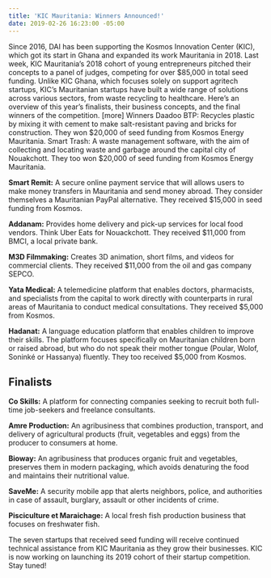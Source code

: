 ```yaml
---
title: 'KIC Mauritania: Winners Announced!'
date: 2019-02-26 16:23:00 -05:00
---
```


Since 2016, DAI has been supporting the Kosmos Innovation Center (KIC), which got its start in Ghana and expanded its work Mauritania in 2018.  Last week, KIC Mauritania’s 2018 cohort of young entrepreneurs pitched their concepts to a panel of judges, competing for over $85,000 in total seed funding. Unlike KIC Ghana, which focuses solely on support agritech startups, KIC’s Mauritanian startups have built a wide range of solutions across various sectors, from waste recycling to healthcare. Here’s an overview of this year’s finalists, their business concepts, and the final winners of the competition. 
[more]
Winners
Daadoo BTP: Recycles plastic by mixing it with cement to make salt-resistant paving and bricks for construction. They won $20,000 of seed funding from Kosmos Energy Mauritania. 
Smart Trash: A waste management software, with the aim of collecting and locating waste and garbage around the capital city of Nouakchott. They too won $20,000 of seed funding from Kosmos Energy Mauritania. 

**Smart Remit:** A secure online payment service that will allows users to make money transfers in Mauritania and send money abroad. They consider themselves a Mauritanian PayPal alternative. They received $15,000 in seed funding from Kosmos. 

**Addanam:** Provides home delivery and pick-up services for local food vendors. Think Uber Eats for Nouackchott. They received $11,000 from BMCI, a local private bank. 

**M3D Filmmaking:** Creates 3D animation, short films, and videos for commercial clients. They received $11,000 from the oil and gas company SEPCO. 

**Yata Medical:** A telemedicine platform that enables doctors, pharmacists, and specialists from the capital to work directly with counterparts in rural areas of Mauritania to conduct medical consultations. They received $5,000 from Kosmos.

**Hadanat:** A language education platform that enables children to improve their skills. The platform focuses specifically on Mauritanian children born or raised abroad, but who do not speak their mother tongue (Poular, Wolof, Soninké or Hassanya) fluently.  They too received $5,000 from Kosmos.

## Finalists

**Co Skills:** A platform for connecting companies seeking to recruit both full-time job-seekers and freelance consultants. 

**Amre Production:** An agribusiness that combines production, transport, and delivery of agricultural products (fruit, vegetables and eggs) from the producer to consumers at home.

**Bioway:** An agribusiness that produces organic fruit and vegetables, preserves them in modern packaging, which avoids denaturing the food and maintains their nutritional value. 

**SaveMe:** A security mobile app that alerts neighbors, police, and authorities in case of assault, burglary, assault or other incidents of crime. 

**Pisciculture et Maraichage:** A local fresh fish production business that focuses on freshwater fish. 

The seven startups that received seed funding will receive continued technical assistance from KIC Mauritania as they grow their businesses. KIC is now working on launching its 2019 cohort of their startup competition. Stay tuned!
